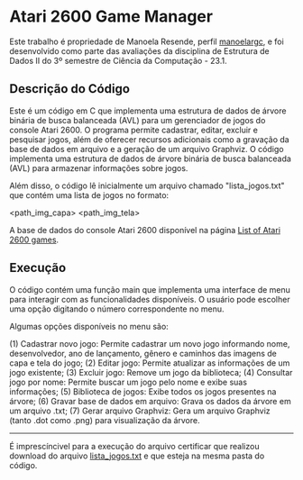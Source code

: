 # Atari 2600 Game Manager
Este trabalho é propriedade de Manoela Resende, perfil [manoelargc](https://github.com/manoelargc), e foi desenvolvido como parte das avaliações da disciplina de Estrutura de Dados II do 3º semestre de Ciência da Computação - 23.1.


## Descrição do Código
Este é um código em C que implementa uma estrutura de dados de árvore binária de busca balanceada (AVL) para um gerenciador de jogos do console Atari 2600. O programa permite cadastrar, editar, excluir e pesquisar jogos, além de oferecer recursos adicionais como a gravação da base de dados em arquivo e a geração de um arquivo Graphviz.
O código implementa uma estrutura de dados de árvore binária de busca balanceada (AVL) para armazenar informações sobre jogos. 

Além disso, o código lê inicialmente um arquivo chamado "lista_jogos.txt" que contém uma lista de jogos no formato:

<nome> <developer> <ano> <genero> <path_img_capa> <path_img_tela>

A base de dados do console Atari 2600 disponível na página [List of Atari 2600 games](https://en.wikipedia.org/wiki/List_of_Atari_2600_games).


## Execução
O código contém uma função main que implementa uma interface de menu para interagir com as funcionalidades disponíveis. O usuário pode escolher uma opção digitando o número correspondente no menu.

Algumas opções disponíveis no menu são:

(1) Cadastrar novo jogo: Permite cadastrar um novo jogo informando nome, desenvolvedor, ano de lançamento, gênero e caminhos das imagens de capa e tela do jogo;
(2) Editar jogo: Permite atualizar as informações de um jogo existente;
(3) Excluir jogo: Remove um jogo da biblioteca;
(4) Consultar jogo por nome: Permite buscar um jogo pelo nome e exibe suas informações;
(5) Biblioteca de jogos: Exibe todos os jogos presentes na árvore;
(6) Gravar base de dados em arquivo: Grava os dados da árvore em um arquivo .txt;
(7) Gerar arquivo Graphviz: Gera um arquivo Graphviz (tanto .dot como .png) para visualização da árvore.

-----------
É imprescíncivel para a execução do arquivo certificar que realizou download do arquivo [lista_jogos.txt](https://github.com/manoelargc/ED2/blob/main/arvbin_atari/output/lista_jogos.txt) e que esteja na mesma pasta do código.

